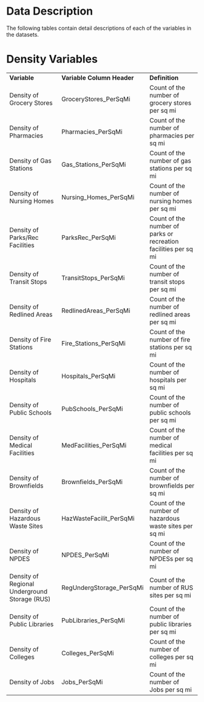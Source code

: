 # Data Description
The following tables contain detail descriptions of each of the variables in the datasets.

# Density Variables
<table>
    <tr>
        <td><b>Variable</b></td>
        <td><b>Variable Column Header</b></td>
        <td><b>Definition</b></td>
    </tr>
    <tr>
        <td>Density of Grocery Stores</td>
        <td>GroceryStores_PerSqMi</td>
        <td>Count of the number of grocery stores per sq mi</td>
    </tr>
    <tr>
        <td>Density of Pharmacies</td>
        <td>Pharmacies_PerSqMi</td>
        <td>Count of the number of pharmacies per sq mi</td>
    </tr>
    <tr>
        <td>Density of Gas Stations</td>
        <td>Gas_Stations_PerSqMi</td>
        <td>Count of the number of gas stations per sq mi</td>
    </tr>
    <tr>
        <td>Density of Nursing Homes</td>
        <td>Nursing_Homes_PerSqMi</td>
        <td>Count of the number of nursing homes per sq mi</td>
    </tr>
    <tr>
        <td>Density of Parks/Rec Facilities</td>
        <td>ParksRec_PerSqMi</td>
        <td>Count of the number of parks or recreation facilities per sq mi</td>
    </tr>
    <tr>
        <td>Density of Transit Stops</td>
        <td>TransitStops_PerSqMi</td>
        <td>Count of the number of transit stops per sq mi</td>
    </tr>
    <tr>
        <td>Density of Redlined Areas</td>
        <td>RedlinedAreas_PerSqMi</td>
        <td>Count of the number of redlined areas per sq mi</td>
    </tr>
    <tr>
        <td>Density of Fire Stations</td>
        <td>Fire_Stations_PerSqMi</td>
        <td>Count of the number of fire stations per sq mi</td>
    </tr>
    <tr>
        <td>Density of Hospitals</td>
        <td>Hospitals_PerSqMi</td>
        <td>Count of the number of hospitals per sq mi</td>
    </tr>
    <tr>
        <td>Density of Public Schools</td>
        <td>PubSchools_PerSqMi</td>
        <td>Count of the number of public schools per sq mi</td>
    </tr>
    <tr>
        <td>Density of Medical Facilities</td>
        <td>MedFacilities_PerSqMi</td>
        <td>Count of the number of medical facilities per sq mi</td>
    </tr>
    <tr>
        <td>Density of Brownfields</td>
        <td>Brownfields_PerSqMi</td>
        <td>Count of the number of brownfields per sq mi</td>
    </tr>
    <tr>
        <td>Density of Hazardous Waste Sites</td>
        <td>HazWasteFacilit_PerSqMi</td>
        <td>Count of the number of hazardous waste sites per sq mi</td>
    </tr>
    <tr>
        <td>Density of NPDES</td>
        <td>NPDES_PerSqMi</td>
        <td>Count of the number of NPDESs per sq mi</td>
    </tr>
    <tr>
        <td>Density of Regional Underground Storage (RUS)</td>
        <td>RegUndergStorage_PerSqMi</td>
        <td>Count of the number of RUS sites per sq mi</td>
    </tr>
    <tr>
        <td>Density of Public Libraries</td>
        <td>PubLibraries_PerSqMi</td>
        <td>Count of the number of public libraries per sq mi</td>
    </tr>
    <tr>
        <td>Density of Colleges</td>
        <td>Colleges_PerSqMi</td>
        <td>Count of the number of colleges per sq mi</td>
    </tr>
    <tr>
        <td>Density of Jobs</td>
        <td>Jobs_PerSqMi</td>
        <td>Count of the number of Jobs per sq mi</td>
    </tr>
</table>
